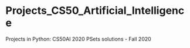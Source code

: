 # Projects_CS50_Artificial_Intelligence
Projects in Python: CS50AI 2020 PSets solutions - Fall 2020

